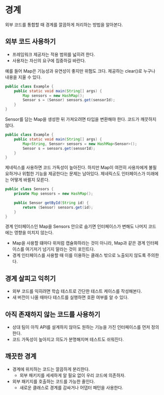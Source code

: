# 경계

외부 코드를 통합할 때 경계를 깔끔하게 처리하는 방법을 알아본다.

## 외부 코드 사용하기

- 프레임워크 제공자는 적용 범위를 넓히려 한다.
- 사용자는 자신의 요구에 집중하길 바란다.

예를 들어 Map은 기능성과 유연성이 좋지만 위험도 크다. 제공하는 clear()로 누구나 내용을 지울 수 있다.

```java
public class Example {
    public static void main(String[] args) {
        Map sensors = new HashMap();
        Sensor s = (Sensor) sensors.get(sensorId);
    }
}
```

Sensor를 담는 Map을 생성한 뒤 가져오려면 타입을 변환해야 한다. 코드가 깨끗하지 않다.

```java
public class Example {
    public static void main(String[] args) {
        Map<String, Sensor> sensors = new HashMap<Sensor>();
        Sensor s = sensors.get(sensorId);
    }
}
```

제네릭스를 사용하면 코드 가독성이 높아진다. 하지만 Map이 여전히 사용자에게 불필요하거나 위험한 기능을 제공한다는 문제는 남아있다. 제네릭스도 인터페이스가 미래에는 어떻게 바뀔지 모른다.

```java
public class Sensors {
    private Map sensors = new HashMap();
    
    public Sensor getById(String id) {
        return (Sensor) sensors.get(id);
    }
}
```

경계 인터페이스인 Map을 Sensors 안으로 숨기면 인터페이스가 변해도 나머지 코드에는 영향을 미치지 않는다.

- Map을 사용할 떄마다 위처럼 캡슐화하라는 것이 아니라, Map과 같은 경계 인터페이스를 여기저기 넘기지 말라는 것이 포인트다.
- 경계 인터페이스를 사용할 때 이를 이용하는 클래스 밖으로 노출되지 않도록 주의한다.

## 경계 살피고 익히기

- 외부 코드를 익히려면 학습 테스트로 간단한 테스트 케이스를 작성해본다.
- 새 버전이 나올 때마다 테스트를 실행하면 호환 여부를 알 수 있다.

## 아직 존재하지 않는 코드를 사용하기

- 상대 팀이 아직 API를 설계하지 않아도 원하는 기능을 가진 인터페이스를 먼저 정의한다.
- 코드 가독성이 높아지고 의도가 분명해지며 테스트도 쉬워진다.

## 깨끗한 경계

- 경계에 위치하는 코드는 깔끔하게 분리한다.
    - 외부 패키지를 세세하게 알 필요 없이 우리 코드에 의존하자.
- 외부 패키지를 호출하는 코드를 가능한 줄인다.
    - 새로운 클래스로 경계를 감싸거나 어댑터 패턴을 사용한다.